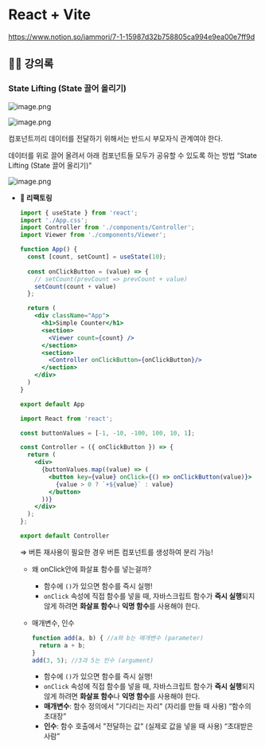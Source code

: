 # React + Vite

https://www.notion.so/iammori/7-1-15987d32b758805ca994e9ea00e7ff9d

## 🧙‍♀️ 강의록

### State Lifting (State 끌어 올리기)

![image.png](https://prod-files-secure.s3.us-west-2.amazonaws.com/681aabec-185e-44d0-b64b-3d352bfbfae8/fa9b1071-83cd-4060-9d63-57f07c839678/image.png)

![image.png](https://prod-files-secure.s3.us-west-2.amazonaws.com/681aabec-185e-44d0-b64b-3d352bfbfae8/7b253def-69d0-492a-abd7-97dc9cc23517/image.png)

컴포넌트끼리 데이터를 전달하기 위해서는 반드시 부모자식 관계여야 한다.

데이터를 위로 끌어 올려서 아래 컴포넌트들 모두가 공유할 수 있도록 하는 방법 “State Lifting (State 끌어 올리기)”

![image.png](https://prod-files-secure.s3.us-west-2.amazonaws.com/681aabec-185e-44d0-b64b-3d352bfbfae8/83479c71-7ad5-4eb3-8ded-464661f7cd58/image.png)

- **🤖 리팩토링**
    
    ```jsx
    import { useState } from 'react';
    import './App.css';
    import Controller from './components/Controller';
    import Viewer from './components/Viewer';
    
    function App() {
      const [count, setCount] = useState(10); 
      
      const onClickButton = (value) => {
        // setCount(prevCount => prevCount + value)
        setCount(count + value)
      };
    
      return (
        <div className="App">
          <h1>Simple Counter</h1>
          <section>
            <Viewer count={count} />
          </section>
          <section>
            <Controller onClickButton={onClickButton}/>
          </section>
        </div>
      )
    }
    
    export default App
    ```
    
    ```jsx
    import React from 'react';
    
    const buttonValues = [-1, -10, -100, 100, 10, 1];
    
    const Controller = ({ onClickButton }) => {
      return (
        <div>
          {buttonValues.map((value) => (
            <button key={value} onClick={() => onClickButton(value)}>
              {value > 0 ? `+${value}` : value}
            </button>
          ))}
        </div>
      );
    };
    
    export default Controller
    ```
    
    ⇒ 버튼 재사용이 필요한 경우 버튼 컴포넌트를 생성하여 분리 가능!
    
    - 왜 onClick안에 화살표 함수를 넣는걸까?
        - 함수에 `()`가 있으면 함수를 즉시 실행!
        - `onClick` 속성에 직접 함수를 넣을 때, 자바스크립트 함수가 **즉시 실행**되지 않게 하려면 **화살표 함수**나 **익명 함수**를 사용해야 한다.
    - 매개변수, 인수
        
        ```jsx
        function add(a, b) { //a와 b는 매개변수 (parameter)
          return a + b;
        }
        add(3, 5); //3과 5는 인수 (argument)
        ```
        
        - 함수에 `()`가 있으면 함수를 즉시 실행!
        - `onClick` 속성에 직접 함수를 넣을 때, 자바스크립트 함수가 **즉시 실행**되지 않게 하려면 **화살표 함수**나 **익명 함수**를 사용해야 한다.
        - **매개변수**: 함수 정의에서 "기다리는 자리" (자리를 만들 때 사용) “함수의 초대장”
        - **인수**: 함수 호출에서 "전달하는 값" (실제로 값을 넣을 때 사용) “초대받은 사람”